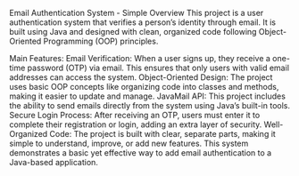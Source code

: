 Email Authentication System - Simple Overview
This project is a user authentication system that verifies a person’s identity through email. It is built using Java and designed with clean, organized code following Object-Oriented Programming (OOP) principles.

Main Features:
Email Verification: When a user signs up, they receive a one-time password (OTP) via email. This ensures that only users with valid email addresses can access the system.
Object-Oriented Design: The project uses basic OOP concepts like organizing code into classes and methods, making it easier to update and manage.
JavaMail API: This project includes the ability to send emails directly from the system using Java’s built-in tools.
Secure Login Process: After receiving an OTP, users must enter it to complete their registration or login, adding an extra layer of security.
Well-Organized Code: The project is built with clear, separate parts, making it simple to understand, improve, or add new features.
This system demonstrates a basic yet effective way to add email authentication to a Java-based application.
